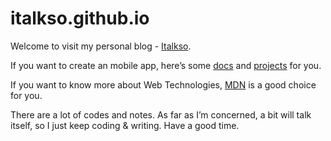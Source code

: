 # italkso.github.io

Welcome to visit my personal blog -  [Italkso](https://italkso.github.io).  

If you want to create an mobile app, here’s some [docs](https://italkso.github.io/xdocs) and [projects](https://italkso.github.io/project/project.html) for you.  

If you want to know more about Web Technologies, [MDN](https://developer.mozilla.org/en-US/) is a good choice for you.

There are a lot of codes and notes. As far as I’m concerned, a bit will talk itself, so I just keep coding  & writing. Have a good time.
